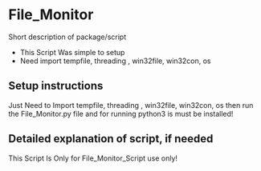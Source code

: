 # File_Monitor

Short description of package/script

- This Script Was simple to setup
- Need import tempfile, threading , win32file,  win32con, os

## Setup instructions

Just Need to Import tempfile, threading , win32file,  win32con, os then run the File_Monitor.py file and for running  python3 is must be installed! 

## Detailed explanation of script, if needed

This Script Is Only for File_Monitor_Script use only!  

